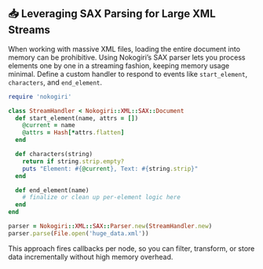 ## 📥 Leveraging SAX Parsing for Large XML Streams

When working with massive XML files, loading the entire document into memory can be prohibitive. Using Nokogiri’s SAX parser lets you process elements one by one in a streaming fashion, keeping memory usage minimal. Define a custom handler to respond to events like `start_element`, `characters`, and `end_element`.

```ruby
require 'nokogiri'

class StreamHandler < Nokogiri::XML::SAX::Document
  def start_element(name, attrs = [])
    @current = name
    @attrs = Hash[*attrs.flatten]
  end

  def characters(string)
    return if string.strip.empty?
    puts "Element: #{@current}, Text: #{string.strip}"
  end

  def end_element(name)
    # finalize or clean up per-element logic here
  end
end

parser = Nokogiri::XML::SAX::Parser.new(StreamHandler.new)
parser.parse(File.open('huge_data.xml'))
```

This approach fires callbacks per node, so you can filter, transform, or store data incrementally without high memory overhead.